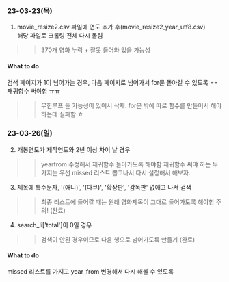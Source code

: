### 23-03-23(목)   
1. movie_resize2.csv 파일에 연도 추가 후(movie_resize2_year_utf8.csv)   
해당 파일로 크롤링 전체 다시 돌림   
>> 370개 영화 누락 + 잘못 들어와 있을 가능성

#### What to do
검색 페이지가 1이 넘어가는 경우, 다음 페이지로 넘어가서 for문 돌아갈 수 있도록 == 재귀함수 써야함 ㅠㅠ
>> 무한루프 돌 가능성이 있어서 삭제. for문 밖에 따로 함수를 만들어서 해야 하는데 실패함 ㅎ

### 23-03-26(일)
2. 개봉연도가 제작연도와 2년 이상 차이 날 경우
>> yearfrom 수정해서 재귀함수 돌아가도록 해야함
>> 재귀함수 써야 하는 두 가지는 우선 missed 리스트 뽑고나서 다시 설정해서 해보자.

3. 제목에 특수문자, '(애니)', '(다큐)', '확장판', '감독판' 없애고 나서 검색
>> 최종 리스트에 들어갈 때는 원래 영화제목이 그대로 들어가도록 해야함 주의! (완료)

4. search_li['total']이 0일 경우
>> 검색이 안된 경우이므로 다음 행으로 넘어가도록 만들기 (완료)

#### What to do
missed 리스트를 가지고 year_from 변경해서 다시 해볼 수 있도록

